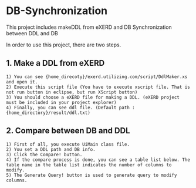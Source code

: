 # DB-Synchronization
This project includes makeDDL from eXERD and DB Synchronization between DDL and DB

In order to use this project, there are two steps.
## 1. Make a DDL from eXERD
	1) You can see {home_direcoty}/exerd.utilizing.com/script/DdlMaker.xs and open it.
	2) Execute this script file (You have to execute xscript file. That is not run button in eclipse, but run XScript button)
	3) You should choose a eXERD file for making a DDL. (eXERD project must be included in your project explorer) 
	4) Finally, you can see ddl file. (Default path : {home_directory}/result/ddl.txt)
  
## 2. Compare between DB and DDL
	1) First of all, you execute UiMain class file.
	2) You set a DDL path and DB info.
	3) Click the Compare! button.
	4) If the compare process is done, you can see a table list below. The table name in the table list indicates the number of columns to modify.
	5) The Generate Query! button is used to generate query to modify columns.
